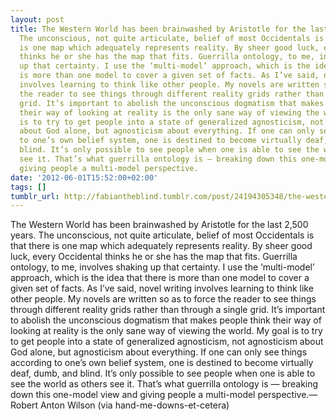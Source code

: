 ```yaml
---
layout: post
title: The Western World has been brainwashed by Aristotle for the last 2,500 years.
  The unconscious, not quite articulate, belief of most Occidentals is that there
  is one map which adequately represents reality. By sheer good luck, every Occidental
  thinks he or she has the map that fits. Guerrilla ontology, to me, involves shaking
  up that certainty. I use the ‘multi-model’ approach, which is the idea that there
  is more than one model to cover a given set of facts. As I’ve said, novel writing
  involves learning to think like other people. My novels are written so as to force
  the reader to see things through different reality grids rather than through a single
  grid. It’s important to abolish the unconscious dogmatism that makes people think
  their way of looking at reality is the only sane way of viewing the world. My goal
  is to try to get people into a state of generalized agnosticism, not agnosticism
  about God alone, but agnosticism about everything. If one can only see things according
  to one’s own belief system, one is destined to become virtually deaf, dumb, and
  blind. It’s only possible to see people when one is able to see the world as others
  see it. That’s what guerrilla ontology is — breaking down this one-model view and
  giving people a multi-model perspective.
date: '2012-06-01T15:52:00+02:00'
tags: []
tumblr_url: http://fabiantheblind.tumblr.com/post/24194305348/the-western-world-has-been-brainwashed-by
---
```

The Western World has been brainwashed by Aristotle for the last 2,500 years. The unconscious, not quite articulate, belief of most Occidentals is that there is one map which adequately represents reality. By sheer good luck, every Occidental thinks he or she has the map that fits. Guerrilla ontology, to me, involves shaking up that certainty. I use the ‘multi-model’ approach, which is the idea that there is more than one model to cover a given set of facts. As I’ve said, novel writing involves learning to think like other people. My novels are written so as to force the reader to see things through different reality grids rather than through a single grid. It’s important to abolish the unconscious dogmatism that makes people think their way of looking at reality is the only sane way of viewing the world. My goal is to try to get people into a state of generalized agnosticism, not agnosticism about God alone, but agnosticism about everything. If one can only see things according to one’s own belief system, one is destined to become virtually deaf, dumb, and blind. It’s only possible to see people when one is able to see the world as others see it. That’s what guerrilla ontology is — breaking down this one-model view and giving people a multi-model perspective.—Robert Anton Wilson (via hand-me-downs-et-cetera)
